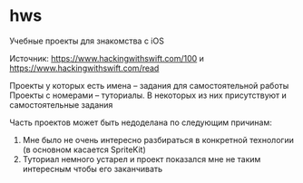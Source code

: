 # hws
Учебные проекты для знакомства с iOS

Источник: https://www.hackingwithswift.com/100 и https://www.hackingwithswift.com/read

Проекты у которых есть имена – задания для самостоятельной работы
Проекты с номерами – туториалы. В некоторых из них присутствуют и самостоятельные задания

Часть проектов может быть недоделана по следующим причинам:
1. Мне было не очень интересно разбираться в конкретной технологии (в основном касается SpriteKit)
2. Туториал немного устарел и проект показался мне не таким интересным чтобы его заканчивать
